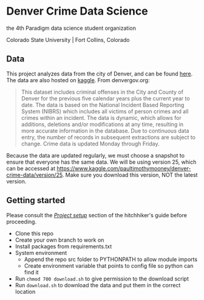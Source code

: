 # Denver Crime Data Science
the 4th Paradigm data science student organization

Colorado State University | Fort Collins, Colorado

## Data
This project analyzes data from the city of Denver, and can be found [here](https://www.denvergov.org/opendata/dataset/city-and-county-of-denver-crime). The data are also hosted on [kaggle](https://www.kaggle.com/paultimothymooney/denver-crime-data). From denvergov.org:

>This dataset includes criminal offenses in the City and County of Denver for the previous five calendar years plus the current year to date. The data is based on the National Incident Based Reporting System (NIBRS) which includes all victims of person crimes and all crimes within an incident. The data is dynamic, which allows for additions, deletions and/or modifications at any time, resulting in more accurate information in the database. Due to continuous data entry, the number of records in subsequent extractions are subject to change. Crime data is updated Monday through Friday.

Because the data are updated regularly, we must choose a snapshot to ensure that everyone has the same data. We will be using version 25, which can be accessed at https://www.kaggle.com/paultimothymooney/denver-crime-data/version/25. Make sure you download this version, NOT the latest version.

## Getting started
Please consult the [*Project setup*](https://github.com/the4thparadigm/hitchhikers_guide/tree/master/ds_projects/project_set_up) section of the hitchhiker's guide before proceeding. 
* Clone this repo 
* Create your own branch to work on
* Install packages from requirements.txt
* System environment
  * Append the repo src folder to PYTHONPATH to allow module imports
  * Create environment variable that points to config file so python can find it
* Run `chmod 700 download.sh` to give permission to the download script
* Run `download.sh` to download the data and put them in the correct location
